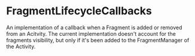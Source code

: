 # FragmentLifecycleCallbacks
An implementation of a callback when a Fragment is added or removed from an Acitvity. The current implementation doesn't account for the fragments visibility, but only if it's been added to the FragmentManager of the Activity.